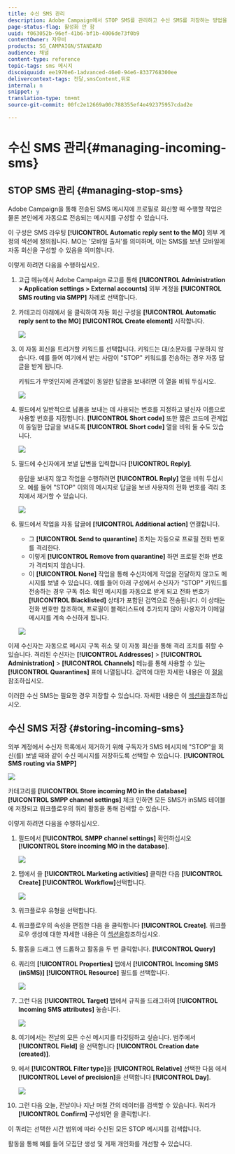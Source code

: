 ```yaml
---
title: 수신 SMS 관리
description: Adobe Campaign에서 STOP SMS를 관리하고 수신 SMS를 저장하는 방법을 알아봅니다.
page-status-flag: 활성화 안 함
uuid: f063052b-96ef-41b6-bf1b-4006de73f0b9
contentOwner: 자우비
products: SG_CAMPAIGN/STANDARD
audience: 채널
content-type: reference
topic-tags: sms 메시지
discoiquuid: ee1970e6-1advanced-46e0-94e6-8337768300ee
delivercontext-tags: 전달,smsContent,뒤로
internal: n
snippet: y
translation-type: tm+mt
source-git-commit: 00fc2e12669a00c788355ef4e492375957cdad2e

---
```



# 수신 SMS 관리{#managing-incoming-sms}

## STOP SMS 관리 {#managing-stop-sms}

Adobe Campaign을 통해 전송된 SMS 메시지에 프로필로 회신할 때 수행할 작업은 물론 본인에게 자동으로 전송되는 메시지를 구성할 수 있습니다.

이 구성은 SMS 라우팅 **[!UICONTROL Automatic reply sent to the MO]** 외부 계정의 [](../../administration/using/configuring-sms-channel.md#defining-an-sms-routing)섹션에 정의됩니다. MO는 '모바일 출처'를 의미하며, 이는 SMS를 보낸 모바일에 자동 회신을 구성할 수 있음을 의미합니다.

이렇게 하려면 다음을 수행하십시오.

1. 고급 메뉴에서 Adobe Campaign 로고를 통해 **[!UICONTROL Administration > Application settings > External accounts]** 외부 계정을 **[!UICONTROL SMS routing via SMPP]** 차례로 선택합니다.
1. 카테고리 아래에서 을 클릭하여 자동 회신 구성을 **[!UICONTROL Automatic reply sent to the MO]** **[!UICONTROL Create element]** 시작합니다.

   ![](assets/sms_mo_1.png)

1. 이 자동 회신을 트리거할 키워드를 선택합니다. 키워드는 대/소문자를 구분하지 않습니다. 예를 들어 여기에서 받는 사람이 "STOP" 키워드를 전송하는 경우 자동 답글을 받게 됩니다.

   키워드가 무엇인지에 관계없이 동일한 답글을 보내려면 이 열을 비워 두십시오.

   ![](assets/sms_mo_2.png)

1. 필드에서 일반적으로 납품을 보내는 데 사용되는 번호를 지정하고 발신자 이름으로 사용할 번호를 지정합니다. **[!UICONTROL Short code]** 또한 짧은 코드에 관계없이 동일한 답글을 보내도록 **[!UICONTROL Short code]** 열을 비워 둘 수도 있습니다.

   ![](assets/sms_mo_4.png)

1. 필드에 수신자에게 보낼 답변을 입력합니다 **[!UICONTROL Reply]**.

   응답을 보내지 않고 작업을 수행하려면 **[!UICONTROL Reply]** 열을 비워 두십시오. 예를 들어 "STOP" 이외의 메시지로 답글을 보낸 사용자의 전화 번호를 격리 조치에서 제거할 수 있습니다.

   ![](assets/sms_mo_3.png)

1. 필드에서 작업을 자동 답글에 **[!UICONTROL Additional action]** 연결합니다.

   * 그 **[!UICONTROL Send to quarantine]** 조치는 자동으로 프로필 전화 번호를 격리한다.
   * 이렇게 **[!UICONTROL Remove from quarantine]** 하면 프로필 전화 번호가 격리되지 않습니다.
   * 이 **[!UICONTROL None]** 작업을 통해 수신자에게 작업을 전달하지 않고도 메시지를 보낼 수 있습니다.
   예를 들어 아래 구성에서 수신자가 "STOP" 키워드를 전송하는 경우 구독 취소 확인 메시지를 자동으로 받게 되고 전화 번호가 **[!UICONTROL Blacklisted]** 상태가 포함된 검역으로 전송됩니다. 이 상태는 전화 번호만 참조하며, 프로필이 블랙리스트에 추가되지 않아 사용자가 이메일 메시지를 계속 수신하게 됩니다.

   ![](assets/sms_mo.png)

이제 수신자는 자동으로 메시지 구독 취소 및 이 자동 회신을 통해 격리 조치를 취할 수 있습니다. 격리된 수신자는 **[!UICONTROL Addresses]** &gt; **[!UICONTROL Administration]** &gt; **[!UICONTROL Channels]** 메뉴를 통해 사용할 수 있는 **[!UICONTROL Quarantines]** 표에 나열됩니다. 검역에 대한 자세한 내용은 이 [절을](../../sending/using/understanding-quarantine-management.md)참조하십시오.

이러한 수신 SMS는 필요한 경우 저장할 수 있습니다. 자세한 내용은 이 [섹션을](#storing-incoming-sms)참조하십시오.

## 수신 SMS 저장 {#storing-incoming-sms}

외부 계정에서 수신자 목록에서 제거하기 위해 구독자가 SMS 메시지에 "STOP"을 회신(를) 보낼 때와 같이 수신 메시지를 저장하도록 선택할 수 있습니다. **[!UICONTROL SMS routing via SMPP]**

![](assets/sms_config_mo_1.png)

카테고리를 **[!UICONTROL Store incoming MO in the database]** **[!UICONTROL SMPP channel settings]** 체크 인하면 모든 SMS가 inSMS 테이블에 저장되고 워크플로우의 쿼리 활동을 통해 검색할 수 있습니다.

이렇게 하려면 다음을 수행하십시오.

1. 필드에서 **[!UICONTROL SMPP channel settings]** 확인하십시오 **[!UICONTROL Store incoming MO in the database]**.

   ![](assets/sms_config_mo_2.png)

1. 탭에서 을 **[!UICONTROL Marketing activities]** 클릭한 다음 **[!UICONTROL Create]** **[!UICONTROL Workflow]**&#x200B;선택합니다.

   ![](assets/sms_config_mo_3.png)

1. 워크플로우 유형을 선택합니다.
1. 워크플로우의 속성을 편집한 다음 을 클릭합니다 **[!UICONTROL Create]**. 워크플로우 생성에 대한 자세한 내용은 이 [섹션을](../../automating/using/building-a-workflow.md)참조하십시오.
1. 활동을 드래그 앤 드롭하고 활동을 두 번 클릭합니다. **[!UICONTROL Query]**
1. 쿼리의 **[!UICONTROL Properties]** 탭에서 **[!UICONTROL Incoming SMS (inSMS)]** **[!UICONTROL Resource]** 필드를 선택합니다.

   ![](assets/sms_config_mo_4.png)

1. 그런 다음 **[!UICONTROL Target]** 탭에서 규칙을 드래그하여 **[!UICONTROL Incoming SMS attributes]** 놓습니다.

   ![](assets/sms_config_mo_5.png)

1. 여기에서는 전날의 모든 수신 메시지를 타깃팅하고 싶습니다. 범주에서 **[!UICONTROL Field]** 을 선택합니다 **[!UICONTROL Creation date (created)]**.
1. 에서 **[!UICONTROL Filter type]**&#x200B;을 **[!UICONTROL Relative]** 선택한 다음 에서 **[!UICONTROL Level of precision]**&#x200B;을 선택합니다 **[!UICONTROL Day]**.

   ![](assets/sms_config_mo_6.png)

1. 그런 다음 오늘, 전날이나 지난 며칠 간의 데이터를 검색할 수 있습니다. 쿼리가 **[!UICONTROL Confirm]** 구성되면 을 클릭합니다.

이 쿼리는 선택한 시간 범위에 따라 수신된 모든 STOP 메시지를 검색합니다.

활동을 통해 예를 들어 모집단 생성 및 게재 개인화를 개선할 수 있습니다.
